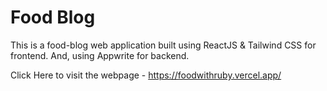 # Food Blog
 
This is a food-blog web application built using ReactJS & Tailwind CSS for frontend. And, using Appwrite for backend.

Click Here to visit the webpage - https://foodwithruby.vercel.app/


